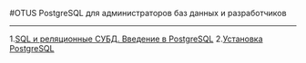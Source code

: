 #OTUS PostgreSQL для администраторов баз данных и разработчиков
___
1.[SQL и реляционные СУБД. Введение в PostgreSQL](https://github.com/flash-cool/otus/blob/main/SQL_and_relational_databases/Homework.md "SQL и реляционные СУБД. Введение в PostgreSQL")
2.[Установка PostgreSQL](https://github.com/flash-cool/otus/blob/main/Install_PG_docker/Homework.md "Установка PostgreSQL")
